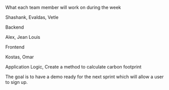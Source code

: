What each team member will work on during the week

Shashank, Evaldas, Vetle

Backend


Alex, Jean Louis

Frontend


Kostas, Omar

Application Logic, Create a method to calculate carbon footprint


The goal is to have a demo ready for the next sprint which will allow a user to
sign up.